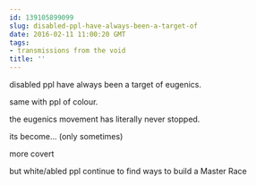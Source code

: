 ```yaml
---
id: 139105899099
slug: disabled-ppl-have-always-been-a-target-of
date: 2016-02-11 11:00:20 GMT
tags:
- transmissions from the void
title: ''
---
```


disabled ppl have always been a target of eugenics.

same with ppl of colour.

the eugenics movement has literally never stopped.

its become... (only sometimes)

more covert

but white/abled ppl continue to find ways to build a Master Race